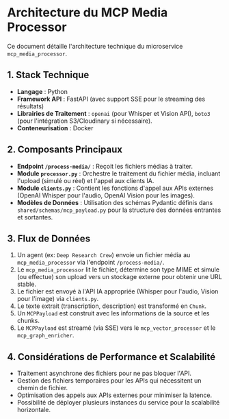 # Architecture du MCP Media Processor

Ce document détaille l'architecture technique du microservice `mcp_media_processor`.

## 1. Stack Technique

- **Langage** : Python
- **Framework API** : FastAPI (avec support SSE pour le streaming des résultats)
- **Librairies de Traitement** : `openai` (pour Whisper et Vision API), `boto3` (pour l'intégration S3/Cloudinary si nécessaire).
- **Conteneurisation** : Docker

## 2. Composants Principaux

- **Endpoint `/process-media/`** : Reçoit les fichiers médias à traiter.
- **Module `processor.py`** : Orchestre le traitement du fichier média, incluant l'upload (simulé ou réel) et l'appel aux clients IA.
- **Module `clients.py`** : Contient les fonctions d'appel aux APIs externes (OpenAI Whisper pour l'audio, OpenAI Vision pour les images).
- **Modèles de Données** : Utilisation des schémas Pydantic définis dans `shared/schemas/mcp_payload.py` pour la structure des données entrantes et sortantes.

## 3. Flux de Données

1. Un agent (ex: `Deep Research Crew`) envoie un fichier média au `mcp_media_processor` via l'endpoint `/process-media/`.
2. Le `mcp_media_processor` lit le fichier, détermine son type MIME et simule (ou effectue) son upload vers un stockage externe pour obtenir une URL stable.
3. Le fichier est envoyé à l'API IA appropriée (Whisper pour l'audio, Vision pour l'image) via `clients.py`.
4. Le texte extrait (transcription, description) est transformé en `Chunk`.
5. Un `MCPPayload` est construit avec les informations de la source et les chunks.
6. Le `MCPPayload` est streamé (via SSE) vers le `mcp_vector_processor` et le `mcp_graph_enricher`.

## 4. Considérations de Performance et Scalabilité

- Traitement asynchrone des fichiers pour ne pas bloquer l'API.
- Gestion des fichiers temporaires pour les APIs qui nécessitent un chemin de fichier.
- Optimisation des appels aux APIs externes pour minimiser la latence.
- Possibilité de déployer plusieurs instances du service pour la scalabilité horizontale.
